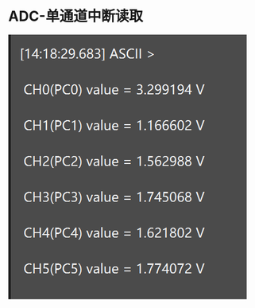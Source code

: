 # ADC-单通道中断读取

![屏幕截图 2025-07-01 141907.png](https://raw.githubusercontent.com/hazy1k/My-drawing-bed/main/2025/07/01-14-22-25-屏幕截图%202025-07-01%20141907.png)

